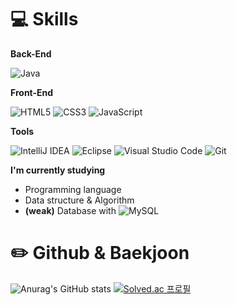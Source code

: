 # 💻 Skills

**Back-End**

![Java](https://img.shields.io/badge/java-%23ED8B00.svg?style=for-the-badge&logo=java&logoColor=white)

**Front-End**

![HTML5](https://img.shields.io/badge/html5-%23E34F26.svg?style=for-the-badge&logo=html5&logoColor=white)
![CSS3](https://img.shields.io/badge/css3-%231572B6.svg?style=for-the-badge&logo=css3&logoColor=white)
![JavaScript](https://img.shields.io/badge/javascript-%23323330.svg?style=for-the-badge&logo=javascript&logoColor=%23F7DF1E)

**Tools**

![IntelliJ IDEA](https://img.shields.io/badge/IntelliJIDEA-000000.svg?style=for-the-badge&logo=intellij-idea&logoColor=white)
![Eclipse](https://img.shields.io/badge/Eclipse-FE7A16.svg?style=for-the-badge&logo=Eclipse&logoColor=white)
![Visual Studio Code](https://img.shields.io/badge/Visual%20Studio%20Code-0078d7.svg?style=for-the-badge&logo=visual-studio-code&logoColor=white)
![Git](https://img.shields.io/badge/git-%23F05033.svg?style=for-the-badge&logo=git&logoColor=white)

**I'm currently studying**

* Programming language
* Data structure & Algorithm
* **(weak)** Database with ![MySQL](https://img.shields.io/badge/mysql-%2300f.svg?style=for-the-badge&logo=mysql&logoColor=white)

# ✏️ Github & Baekjoon

![Anurag's GitHub stats](https://github-readme-stats.vercel.app/api?username=Com-Sun&show_icons=true&theme=radical) [![Solved.ac
프로필](http://mazassumnida.wtf/api/v2/generate_badge?boj=shiningj96)](https://solved.ac/shiningj96)
